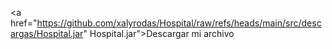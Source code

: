 <a href="https://github.com/xalyrodas/Hospital/raw/refs/heads/main/src/descargas/Hospital.jar" Hospital.jar">Descargar mi archivo</a>
